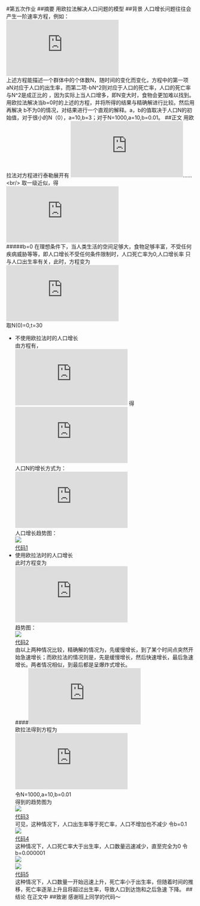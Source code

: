#第五次作业
##摘要
用欧拉法解决人口问题的模型
##背景
人口增长问题往往会产生一阶速率方程，例如：<br/>
![](http://latex.codecogs.com/gif.latex?%5Cfrac%7B%5Cmathrm%7BdN%7D%20%7D%7B%5Cmathrm%7Bd%7D%20t%7D%3DaN-bN%5E%7B2%7D)<br/>
上述方程能描述一个群体中的个体数N，随时间的变化而变化，方程中的第一项aN对应于人口的出生率，而第二项-bN^2则对应于人口的死亡率，人口的死亡率与N^2是成正比的
，因为实际上当人口增多，即N变大时，食物会更加难以找到。用欧拉法解决当b=0时的上述的方程，并将所得的结果与精确解进行比较。然后用再解决
b不为0的情况，对结果进行一个直观的解释。a，b的值取决于人口N的初始值，对于很小的N（0），a=10,b=3；对于N=1000,a=10,b=0.01。
##正文
用欧拉法对方程进行泰勒展开有
![](http://latex.codecogs.com/gif.latex?N%28%5CDelta%20t%29%3DN%280%29&plus;%5Cfrac%7BdN%7D%7Bdt%7D%5CDelta%20t&plus;%5Cfrac%7B1%7D%7B2%7D%5Cfrac%7B%5Cmathrm%7Bd%5E2%7D%20N%7D%7B%5Cmathrm%7Bd%7D%20t%5E2%7D%28%5CDelta%20t%29%5E2&plus;%5Cfrac%7B1%7D%7B6%7D%5Cfrac%7B%5Cmathrm%7Bd%5E3%7D%20%7D%7B%5Cmathrm%7Bd%7D%20t%5E3%7D%28%5CDelta%20t%29%5E3&plus;)……<br/>
取一级近似，得<br/>
![](http://latex.codecogs.com/gif.latex?N%28%5CDelta%20t%29%5Capprox%20N%280%29&plus;%28aN-bN%5E2%29%5CDelta%20t)<br/>
#####b=0
在理想条件下，当人类生活的空间足够大，食物足够丰富，不受任何疾病威胁等等，即人口增长不受任何条件限制时，人口死亡率为0,人口增长率
只与人口出生率有关，此时，方程变为<br/>
![](http://latex.codecogs.com/gif.latex?%5Cfrac%7B%5Cmathrm%7BdN%7D%20%7D%7B%5Cmathrm%7Bd%7D%20t%7D%3DaN)<br/>
取N(0)=0,t=30
 - 不使用欧拉法时的人口增长<br/>
由方程有，<br/>
![](http://latex.codecogs.com/gif.latex?%5Cint%20%5Cfrac%7BdN%7D%7BN%7D%3D%5Cint%20adt)
得 ![](http://latex.codecogs.com/gif.latex?lnN-lnN%280%29%3Dat)<br/>
人口N的增长方式为：<br/>
![](http://latex.codecogs.com/gif.latex?N%3DN%280%29e%5E%7Bat%7D)<br/>
人口增长趋势图：<br/>
![](https://github.com/zhaoyqing/computationalphysics_N2013301510016/blob/master/homework5/homework5_1.png)<br/>
[代码1](https://github.com/zhaoyqing/computationalphysics_N2013301510016/blob/master/homework5/homework5_1.py)<br/>
 - 使用欧拉法时的人口增长<br/>
此时方程变为<br/>
![](http://latex.codecogs.com/gif.latex?N%28%5CDelta%20t%29%5Capprox%20N%280%29&plus;aN%5CDelta%20t)<br/>
趋势图：<br/>
![](https://github.com/zhaoyqing/computationalphysics_N2013301510016/blob/master/homework5/homework5_2.png)<br/>
[代码2](https://github.com/zhaoyqing/computationalphysics_N2013301510016/blob/master/homework5/homework5_2.py)<br/>
由以上两种情况比较，精确解的情况为，先缓慢增长，到了某个时间点突然开始急速增长；而欧拉法的情况则是，先是缓慢增长，然后快速增长，最后急速增长。两者情况相似，到最后都是呈爆炸式增长。<br/>
####![](http://latex.codecogs.com/gif.latex?b%5Cneq%200)<br/>
欧拉法得到方程为<br/>
![](http://latex.codecogs.com/gif.latex?N%28%5CDelta%20t%29%3DN%280%29&plus;%28aN&plus;bN%5E2%29%5CDelta%20t)<br/>
令N=1000,a=10,b=0.01<br/>
得到的趋势图为<br/>
![](https://github.com/zhaoyqing/computationalphysics_N2013301510016/blob/master/homework5/homework5_3.png)<br/>
[代码3](https://github.com/zhaoyqing/computationalphysics_N2013301510016/blob/master/homework5/homework5_3.py)<br/>
可见，这种情况下，人口出生率等于死亡率，人口不增加也不减少
令b=0.1<br/>
![](https://github.com/zhaoyqing/computationalphysics_N2013301510016/blob/master/homework5/homework5_7.png)<br>
[代码4](https://github.com/zhaoyqing/computationalphysics_N2013301510016/blob/master/homework5/homework5_7.py)<br/>
这种情况下，人口死亡率大于出生率，人口数量迅速减少，直至完全为0
令b=0.000001<br/>
![](https://github.com/zhaoyqing/computationalphysics_N2013301510016/blob/master/homework5/homework5_5.png)<br/>
![](https://github.com/zhaoyqing/computationalphysics_N2013301510016/blob/master/homework5/homework5_6.png)<br/>
[代码5](https://github.com/zhaoyqing/computationalphysics_N2013301510016/blob/master/homework5/homework5_5.py)<br/>
这种情况下，人口数量一开始迅速上升，死亡率小于出生率，但随着时间的推移，死亡率逐渐上升且将超过出生率，导致人口到达饱和之后急速
下降。
##结论
在正文中
##致谢
感谢班上同学的代码～

